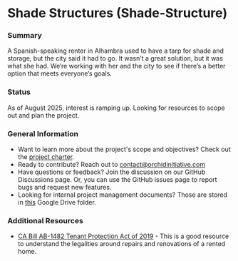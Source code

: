 # Shade Structures (Shade-Structure)

### Summary
A Spanish-speaking renter in Alhambra used to have a tarp for shade and storage, but the city said it had to go. It wasn’t a great solution, but it was what she had.  We’re working with her and the city to see if there’s a better option that meets everyone’s goals.

### Status
As of August 2025, interest is ramping up.  Looking for resources to scope out and plan the project.

### General Information
- Want to learn more about the project's scope and objectives? Check out the [project charter](documentation/PROJECT_CHARTER.md).
- Ready to contribute? Reach out to contact@orchidinitiative.com
- Have questions or feedback? Join the discussion on our GitHub Discussions page.  Or, you can use the GitHub issues page to report bugs and request new features.
- Looking for internal project management documents? Those are stored in [this](https://drive.google.com/drive/folders/1zgwYyW5ZjEItdXBvU06DV0s0ryG_Lchc) Google Drive folder. 

### Additional Resources
- [CA Bill AB-1482 Tenant Protection Act of 2019](https://leginfo.legislature.ca.gov/faces/billTextClient.xhtml?bill_id=201920200AB1482) - This is a good resource to understand the legalities around repairs and renovations of a rented home.
